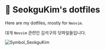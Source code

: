 # :diamond_shape_with_a_dot_inside: SeokguKim's dotfiles
Here are my dotfiles, mostly for `Neovim`.

대개 `Neovim` 관련인 김석구의 닷파일들입니다.

![Symbol_SeokguKim](https://github.com/SeokguKim/dotfiles/assets/43718966/0181c5a0-2258-4166-aea7-de9b61c296de)
